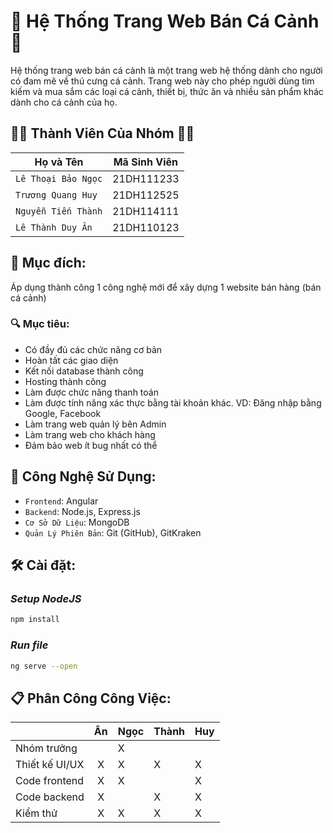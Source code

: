 # :ocean: **Hệ Thống Trang Web Bán Cá Cảnh** :tropical_fish:
Hệ thống trang web bán cá cảnh là một trang web hệ thống dành cho người có đam mê về thú cưng cá cảnh. Trang web này cho phép người dùng tìm kiếm và mua sắm các loại cá cảnh, thiết bị, thức ăn và nhiều sản phẩm khác dành cho cá cảnh của họ. 

## :man_technologist: **Thành Viên Của Nhóm** :woman_technologist:
| Họ và Tên          | Mã Sinh Viên |
|--------------------|--------------|
| `Lê Thoại Bảo Ngọc` | 21DH111233   |
| `Trương Quang Huy`   | 21DH112525   |
| `Nguyễn Tiến Thành` | 21DH114111   |
| `Lê Thành Duy Ân`   | 21DH110123   |

## :dart: **Mục đích**: 
Áp dụng thành công 1 công nghệ mới để xây dựng 1 website bán hàng (bán cá cảnh)

### :mag: Mục tiêu: 
- Có đầy đủ các chức năng cơ bản
- Hoàn tất các giao diện
- Kết nối database thành công
- Hosting thành công
- Làm được chức năng thanh toán
- Làm được tính năng xác thực bằng tài khoản khác. VD: Đăng nhập bằng Google, Facebook
- Làm trang web quản lý bên Admin
- Làm trang web cho khách hàng
- Đảm bảo web ít bug nhất có thể

## :toolbox: **Công Nghệ Sử Dụng**:

- `Frontend`: Angular
- `Backend`: Node.js, Express.js
- `Cơ Sở Dữ Liệu`: MongoDB
- `Quản Lý Phiên Bản`: Git (GitHub), GitKraken

## :hammer_and_wrench: **Cài đặt**:
### *Setup NodeJS*
```bash
npm install
```
### *Run file*
```bash
ng serve --open
```
## :clipboard: **Phân Công Công Việc**:

|   | Ân | Ngọc | Thành | Huy |
| :-------- |:----------:| -------- | ------- |-------- |
|Nhóm trưởng| |X|||
|Thiết kế UI/UX|X|X|X|X|
|Code frontend|X |X||X|
|Code backend|X||X|X|
|Kiểm thử|X|X|X|X|


